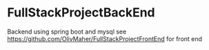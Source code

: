 # FullStackProjectBackEnd
Backend using spring boot and mysql
see https://github.com/OlivMaher/FullStackProjectFrontEnd for front end
